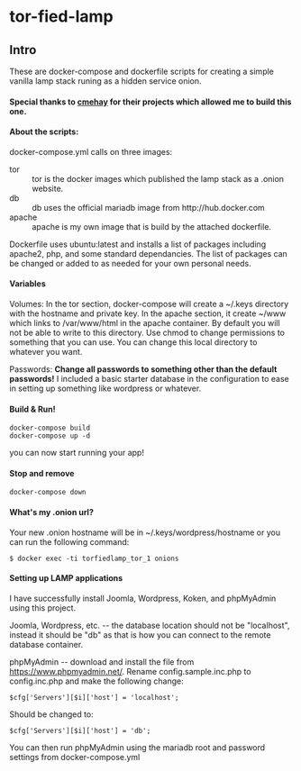 # tor-fied-lamp
## Intro

These are docker-compose and dockerfile scripts for creating a simple vanilla lamp stack runing as a hidden service onion.

#### Special thanks to [cmehay](https://github.com/cmehay/docker-tor-hidden-service) for their projects which allowed me to build this one.

#### About the scripts:

docker-compose.yml calls on three images:

<dl>
  <dt>tor</dt>
  <dd>tor is the docker images which published the lamp stack as a .onion website.</dd>

  <dt>db</dt>
  <dd>db uses the official mariadb image from http://hub.docker.com</dd>

  <dt>apache</dt>
  <dd>apache is my own image that is build by the attached dockerfile.</dd>
</dl>

Dockerfile uses ubuntu:latest and installs a list of packages including apache2, php, and some standard dependancies. The list of packages can be changed or added to as needed for your own personal needs.

#### Variables

Volumes: In the tor section, docker-compose will create a ~/.keys directory with the hostname and private key.  In the apache section, it create ~/www which links to /var/www/html in the apache container. By default you will not be able to write to this directory. Use chmod to change permissions to something that you can use. You can change this local directory to whatever you want.

Passwords: **Change all passwords to something other than the default passwords!** I included a basic starter database in the configuration to ease in setting up something like wordpress or whatever.

#### Build & Run!

```
docker-compose build
docker-compose up -d
```
you can now start running your app!

#### Stop and remove

```
docker-compose down
```

#### What's my .onion url?

Your new .onion hostname will be in ~/.keys/wordpress/hostname or you can run the following command:

```
$ docker exec -ti torfiedlamp_tor_1 onions
```

#### Setting up LAMP applications

I have successfully install Joomla, Wordpress, Koken, and phpMyAdmin using this project.

Joomla, Wordpress, etc. -- the database location should not be "localhost", instead it should be "db" as that is how you can connect to the remote database container.

phpMyAdmin -- download and install the file from https://www.phpmyadmin.net/. Rename config.sample.inc.php to config.inc.php and make the following change:

```
$cfg['Servers'][$i]['host'] = 'localhost';
```

Should be changed to:

```
$cfg['Servers'][$i]['host'] = 'db';
```

You can then run phpMyAdmin using the mariadb root and password settings from docker-compose.yml
